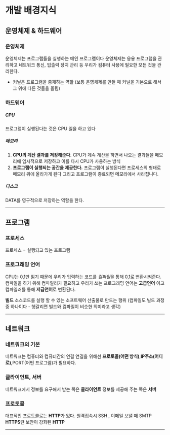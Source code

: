# 개발 배경지식

## 운영체제 & 하드웨어

### 운영체제

운영체제는 프로그램들을 실행하는 메인 프로그램이다
운영체제는 응용 프로그램을 관리하고 네트워크 통신, 입출력 장치 관리 등 우리가 컴퓨터 사용에 필요한 모든 것을 관리한다.

- 커닐은 프로그램을 중재하는 역할 (보통 운영체제를 만들 때 커널을 기본으로 해서 그 위에 다른 것들을 올림)

### 하드웨어

##### CPU

프로그램이 실행된다는 것은 CPU 일을 하고 있다

##### 메모리

1. **CPU의 계산 결과를 저장해준다.**
   CPU가 계속 계산을 하면서 나오는 결과들을 메모리에 임시적으로 저장하고 이를 다시 CPU가 사용하는 방식
2. **프로그램이 실행되는 공간을 제공한다.**
   프로그램이 실행된다면 프로세스의 형태로 메모리 위에 올라가게 된다
   그리고 프로그램이 종료되면 메모리에서 사라집니다.

##### 디스크

DATA를 영구적으로 저장하는 역할을 한다.

---

## 프로그램

### 프로세스

프로세스 = 실행되고 있는 프로그램

### 프로그래밍 언어

CPU는 0,1만 읽기 때문에 우리가 입력하는 코드를 *컴파일*을 통해 0,1로 변환시켜준다.
컴파일을 하기 위해 컴파일러가 필요하고 우리가 쓰는 프로그래밍 언어는 **고급언어** 이고 컴파일러를 통해 **저급언어**로 변환된다.

**빌드** 소스코드를 실행 할 수 있는 소프트웨어 산출물로 만드는 행위
(컴파일도 빌드 과정 중 하나이다 - 헷갈리면 빌드와 컴파일이 비슷한 의미라고 생각)

---

## 네트워크

### 네트워크의 기본

네트워크는 컴퓨터와 컴퓨터간의 연결
연결을 위해선 **프로토콜(어떤 방식)**,**IP주소(어디로)**,PORT(어떤 프로그램)가 필요하다.

### 클라이언트, 서버

네트워크에서 정보를 요구해서 받는 쪽은 **클라이언트**
정보를 제공해 주는 쪽은 **서버**

### 프로토콜

대표적인 프로토콜로는 **HTTP**가 있다. 원격접속시 SSH , 이메일 보낼 때 SMTP
**HTTPS**란 보안이 강화된 **HTTP**

---
